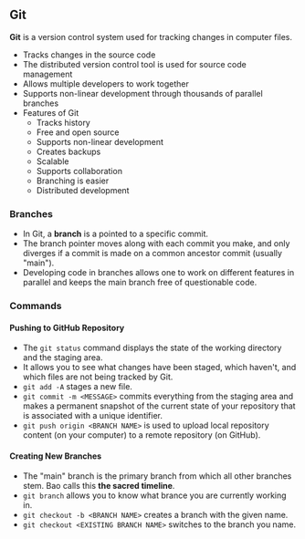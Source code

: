 ## Git

**Git** is a version control system used for tracking changes in computer files.
* Tracks changes in the source code
* The distributed version control tool is used for source code management
* Allows multiple developers to work together
* Supports non-linear development through thousands of parallel branches
* Features of Git
  * Tracks history
  * Free and open source
  * Supports non-linear development
  * Creates backups
  * Scalable
  * Supports collaboration
  * Branching is easier
  * Distributed development

### Branches

* In Git, a **branch** is a pointed to a specific commit.
* The branch pointer moves along with each commit you make, and only diverges if a commit is made on a common ancestor commit (usually "main").
* Developing code in branches allows one to work on different features in parallel and keeps the main branch free of questionable code.

### Commands

#### Pushing to GitHub Repository

* The `git status` command displays the state of the working directory and the staging area.
* It allows you to see what changes have been staged, which haven't, and which files are not being tracked by Git.
* `git add -A` stages a new file.
* `git commit -m <MESSAGE>` commits everything from the staging area and makes a permanent snapshot of the current state of your repository that is associated with a unique identifier.
* `git push origin <BRANCH NAME>` is used to upload local repository content (on your computer) to a remote repository (on GitHub).

#### Creating New Branches

* The "main" branch is the primary branch from which all other branches stem. Bao calls this **the sacred timeline**.
* `git branch` allows you to know what brance you are currently working in.
* `git checkout -b <BRANCH NAME>` creates a branch with the given name.
* `git checkout <EXISTING BRANCH NAME>` switches to the branch you name.